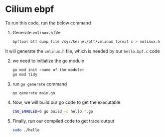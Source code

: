 # Cilium ebpf

To run this code, run the below command

1. Generate `vmlinux.h` file

    ```bash
    bpftool btf dump file /sys/kernel/btf/vmlinux format c > vmlinux.h
    ```

It will generate the `vmlinux.h` file, which is needed by our `hello.bpf.c` code

2. we need to initialize the go module
    ```bash
    go mod init <name of the module>
    go mod tidy
    ```

3. run `go generate` command
    ```bash
    go generate main.go
    ```

4. Now, we will build our go code to get the executable
    ```bash
    CGO_ENABLED=0 go build -o hello *.go
    ```

5. Finally, run our compiled code to get trace output
    ```bash
    sudo ./hello
    ```


